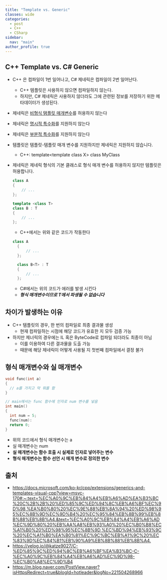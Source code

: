 ```yaml
---
title: "Template vs. Generic"
classes: wide
categories: 
  - post
  - C++
  - CSharp
sidebar:
  nav: "main"
author_profile: true
---
```


## C++ Template vs. C# Generic
* C++ 은 컴파일이 1번 일어나고, C# 제네릭은 컴파일이 2번 일어난다.
  * C++ 템플릿은 사용하지 않으면 컴파일하지 않는다. 
  * 하지만, C# 제네릭은 사용하지 않더라도 그에 관련된 정보를 저장하기 위한 메타데이터가 생성된다.
* 제네릭은 [비형식 탬플릿 매개변수](https://jaykop.github.io/post/c++/template-class/#%EB%B9%84%ED%98%95%EC%8B%9D-%EB%A7%A4%EA%B0%9C%EB%B3%80%EC%88%98)를 허용하지 않는다
* 제네릭은 [명시적 특수화](https://jaykop.github.io/post/c++/template-class/#%EB%AA%85%EC%8B%9C%EC%A0%81-%ED%8A%B9%EC%88%98%ED%99%94)를 지원하지 않는다
* 제네릭은 [부분적 특수화](https://jaykop.github.io/post/c++/template-class/#%ED%83%AC%ED%94%8C%EB%A6%BF-%ED%81%B4%EB%9E%98%EC%8A%A4%EC%9D%98-%EB%B6%80%EB%B6%84-%ED%8A%B9%EC%88%98%ED%99%94)를 지원하지 않는다
* 템플릿은 템플릿-템플릿 매개 변수를 지원하지만 제네릭은 지원하지 않습니다.
  * C++: template<template<class T> class X> class MyClass
* 제네릭은 제네릭 형식의 기본 클래스로 형식 매개 변수를 허용하지 않지만 템플릿은 허용합니다.

  ```c++
  class A
  {
      // ...
  };

  template <class T>
  class B : T
  {
      // ...
  };
  ```

  * C++에서는 위와 같은 코드가 작동한다

  ```csharp
  class A
    {
        // ...
    };

    class B<T> : T
    {
        // ...
    };
  ```
  * C#에서는 위의 코드가 에러를 발생 시킨다
  * ***형식 매개변수이므로 T에서 파생될 수 없습니다***

## 차이가 발생하는 이유
* C++ 템플릿의 경우, 한 번의 컴파일로 최종 결과물 생성
  * 현재 컴파일하는 시점에 해당 코드가 유효한 지 모두 검증 가능
* 하지만 제너릭의 경우에는 IL 혹은 ByteCode로 컴파일 되더라도 최종이 아님
  * 이를 이용하여 다른 결과물을 도출 가능
  * 때문에 해당 제네릭이 어떻게 사용될 지 첫번째 컴파일에서 결정 불가

## 형식 매개변수와 실 매개변수

```c++
void func(int a)
{
  // a를 가지고 막 뭐를 함
}

// main에서는 func 함수에 인자로 num 변수를 넣음
int main()
{
  int num = 5;
  func(num):
  return 0;
}
```

* 위의 코드에서 형식 매개변수는 a
* 실 매개변수는 num
* **실 매개변수는 함수 호출 시 실제로 인자로 넣어주는 변수**
* **형식 매개변수는 함수 선언 시 매개 변수로 정의한 변수**

## 출처  
* <https://docs.microsoft.com/ko-kr/cpp/extensions/generics-and-templates-visual-cpp?view=msvc-170#:~:text=%EC%A0%9C%EB%84%A4%EB%A6%AD%EA%B3%BC%20C%2B%2B%20%ED%85%9C%ED%94%8C%EB%A6%BF%EC%9D%98,%EA%B0%80%20%EC%9E%88%EB%8A%94%20%ED%98%95%EC%8B%9D%EC%9D%B4%20%EC%95%84%EB%8B%99%EB%8B%88%EB%8B%A4.&text=%EC%A0%9C%EB%84%A4%EB%A6%AD%EC%9D%80%20%EB%AA%A8%EB%93%A0%20%EC%B0%B8%EC%A1%B0%20%ED%98%95%EC%8B%9D,%EC%BD%94%EB%93%9C%20%EC%A1%B0%EA%B0%81%EC%9C%BC%EB%A1%9C%20%EC%83%9D%EC%84%B1%EB%90%A9%EB%8B%88%EB%8B%A4.>
* <https://velog.io/@katze9027/C-%ED%85%9C%ED%94%8C%EB%A6%BF%EA%B3%BC-C-%EC%A0%9C%EB%84%A4%EB%A6%AD%EC%9D%98-%EC%B0%A8%EC%9D%B4>
* <https://m.blog.naver.com/PostView.naver?isHttpsRedirect=true&blogId=hotleader&logNo=221504268966>